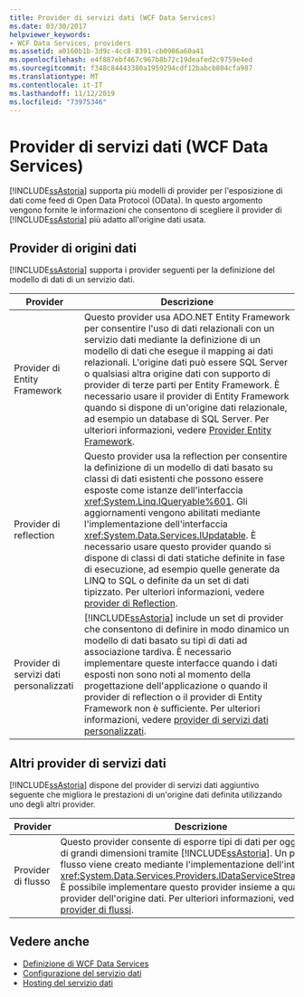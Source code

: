 ```yaml
---
title: Provider di servizi dati (WCF Data Services)
ms.date: 03/30/2017
helpviewer_keywords:
- WCF Data Services, providers
ms.assetid: a0160b1b-3d9c-4cc8-8391-cb0986a60a41
ms.openlocfilehash: e4f887ebf467c967b8b72c19deafed2c9759e4ed
ms.sourcegitcommit: f348c84443380a1959294cdf12babcb804cfa987
ms.translationtype: MT
ms.contentlocale: it-IT
ms.lasthandoff: 11/12/2019
ms.locfileid: "73975346"
---
```

# <a name="data-services-providers-wcf-data-services"></a>Provider di servizi dati (WCF Data Services)
[!INCLUDE[ssAstoria](../../../../includes/ssastoria-md.md)] supporta più modelli di provider per l'esposizione di dati come feed di Open Data Protocol (OData). In questo argomento vengono fornite le informazioni che consentono di scegliere il provider di [!INCLUDE[ssAstoria](../../../../includes/ssastoria-md.md)] più adatto all'origine dati usata.  
  
## <a name="data-source-providers"></a>Provider di origini dati  
 [!INCLUDE[ssAstoria](../../../../includes/ssastoria-md.md)] supporta i provider seguenti per la definizione del modello di dati di un servizio dati.  
  
|Provider|Descrizione|  
|--------------|-----------------|  
|Provider di Entity Framework|Questo provider usa ADO.NET Entity Framework per consentire l'uso di dati relazionali con un servizio dati mediante la definizione di un modello di dati che esegue il mapping ai dati relazionali. L'origine dati può essere SQL Server o qualsiasi altra origine dati con supporto di provider di terze parti per Entity Framework. È necessario usare il provider di Entity Framework quando si dispone di un'origine dati relazionale, ad esempio un database di SQL Server. Per ulteriori informazioni, vedere [Provider Entity Framework](entity-framework-provider-wcf-data-services.md).|  
|Provider di reflection|Questo provider usa la reflection per consentire la definizione di un modello di dati basato su classi di dati esistenti che possono essere esposte come istanze dell'interfaccia <xref:System.Linq.IQueryable%601>. Gli aggiornamenti vengono abilitati mediante l'implementazione dell'interfaccia <xref:System.Data.Services.IUpdatable>. È necessario usare questo provider quando si dispone di classi di dati statiche definite in fase di esecuzione, ad esempio quelle generate da LINQ to SQL o definite da un set di dati tipizzato. Per ulteriori informazioni, vedere [provider di Reflection](reflection-provider-wcf-data-services.md).|  
|Provider di servizi dati personalizzati|[!INCLUDE[ssAstoria](../../../../includes/ssastoria-md.md)] include un set di provider che consentono di definire in modo dinamico un modello di dati basato su tipi di dati ad associazione tardiva. È necessario implementare queste interfacce quando i dati esposti non sono noti al momento della progettazione dell'applicazione o quando il provider di reflection o il provider di Entity Framework non è sufficiente. Per ulteriori informazioni, vedere [provider di servizi dati personalizzati](custom-data-service-providers-wcf-data-services.md).|  
  
## <a name="other-data-service-providers"></a>Altri provider di servizi dati  
 [!INCLUDE[ssAstoria](../../../../includes/ssastoria-md.md)] dispone del provider di servizi dati aggiuntivo seguente che migliora le prestazioni di un'origine dati definita utilizzando uno degli altri provider.  
  
|Provider|Descrizione|  
|--------------|-----------------|  
|Provider di flusso|Questo provider consente di esporre tipi di dati per oggetti binari di grandi dimensioni tramite [!INCLUDE[ssAstoria](../../../../includes/ssastoria-md.md)]. Un provider di flusso viene creato mediante l'implementazione dell'interfaccia <xref:System.Data.Services.Providers.IDataServiceStreamProvider>. È possibile implementare questo provider insieme a qualsiasi provider dell'origine dati. Per ulteriori informazioni, vedere [provider di flussi](streaming-provider-wcf-data-services.md).|  
  
## <a name="see-also"></a>Vedere anche

- [Definizione di WCF Data Services](defining-wcf-data-services.md)
- [Configurazione del servizio dati](configuring-the-data-service-wcf-data-services.md)
- [Hosting del servizio dati](hosting-the-data-service-wcf-data-services.md)
